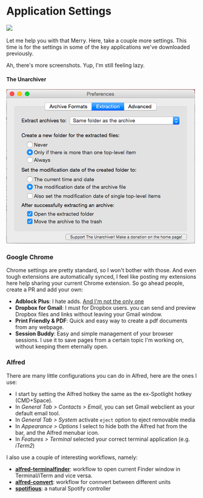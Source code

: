 # Application Settings

![](http://38.media.tumblr.com/tumblr_m9uxllBduo1r3xbgy.gif)

Let me help you with that Merry. Here, take a couple more settings. This time is for the settings in some of the key applications we've downloaded previously. 

Ah, there's more screenshots. Yup, I'm still feeling lazy.

#### The Unarchiver

![](the_unarchiver.png)


### Google Chrome

Chrome settings are pretty standard, so I won't bother with those. And even tough extensions are automatically synced, I feel like posting my extensions here help sharing your current Chrome extension. So go ahead people, create a PR and add your own:

* **Adblock Plus**: I hate adds. [And I'm not the only one](http://cdn.static-economist.com/sites/default/files/imagecache/original-size/images/print-edition/20150606_WBC471.png)
* **Dropbox for Gmail**: I must for Dropbox users. you can send and preview Dropbox files and links without leaving your Gmail window.
* **Print Friendly & PDF**: Quick and easy way to create a pdf documents from any webpage.
* **Session Buddy**: Easy and simple management of your browser sessions. I use it to save pages from a certain topic I'm working on, without keeping them eternally open.

### Alfred
There are many little configurations you can do in Alfred, here are the ones I use:
* I start by setting the Alfred hotkey the same as the ex-Spotlight hotkey (CMD+Space). 
* In *General Tab > Contacts > Email*, you can set Gmail webclient as your default email tool.
* In *General Tab > System* activate `eject` option to eject removable media
* In *Appearance > Options* I select to hide both the Alfred hat from the bar, and the Alfred menubar icon.
* In *Features > Terminal* selected your correct terminal application (e.g. *iTerm2*)

I also use a couple of interesting workflows, namely:
* **[alfred-terminalfinder](https://github.com/LeEnno/alfred-terminalfinder)**: workflow to open current Finder window in Terminal/iTerm and vice versa.
* **[alfred-convert](https://github.com/deanishe/alfred-convert)**: workflow for connvert between different units
* **[spotifious](https://github.com/citelao/Spotify-for-Alfred)**: a natural Spotify controller




